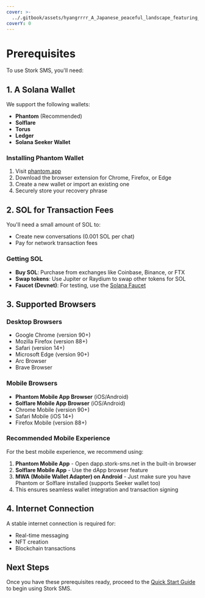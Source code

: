 ```yaml
---
cover: >-
  ../.gitbook/assets/hyangrrrr_A_Japanese_peaceful_landscape_featuring_reeds_in_th_a3a00df0-c3f5-4755-9838-b92c0abb13e2_1.png
coverY: 0
---
```


# Prerequisites

To use Stork SMS, you'll need:

## 1. A Solana Wallet

We support the following wallets:
- **Phantom** (Recommended)
- **Solflare**
- **Torus**
- **Ledger**
- **Solana Seeker Wallet**

### Installing Phantom Wallet

1. Visit [phantom.app](https://phantom.app)
2. Download the browser extension for Chrome, Firefox, or Edge
3. Create a new wallet or import an existing one
4. Securely store your recovery phrase

## 2. SOL for Transaction Fees

You'll need a small amount of SOL to:
- Create new conversations (0.001 SOL per chat)
- Pay for network transaction fees

### Getting SOL

- **Buy SOL**: Purchase from exchanges like Coinbase, Binance, or FTX
- **Swap tokens**: Use Jupiter or Raydium to swap other tokens for SOL
- **Faucet (Devnet)**: For testing, use the [Solana Faucet](https://solfaucet.com)

## 3. Supported Browsers

### Desktop Browsers
- Google Chrome (version 90+)
- Mozilla Firefox (version 88+)
- Safari (version 14+)
- Microsoft Edge (version 90+)
- Arc Browser
- Brave Browser

### Mobile Browsers
- **Phantom Mobile App Browser** (iOS/Android)
- **Solflare Mobile App Browser** (iOS/Android)
- Chrome Mobile (version 90+)
- Safari Mobile (iOS 14+)
- Firefox Mobile (version 88+)

### Recommended Mobile Experience
For the best mobile experience, we recommend using:
1. **Phantom Mobile App** - Open dapp.stork-sms.net in the built-in browser
2. **Solflare Mobile App** - Use the dApp browser feature
3. **MWA (Mobile Wallet Adapter) on Android** - Just make sure you have Phantom or Solflare installed (supports Seeker wallet too)
4. This ensures seamless wallet integration and transaction signing

## 4. Internet Connection

A stable internet connection is required for:
- Real-time messaging
- NFT creation
- Blockchain transactions

## Next Steps

Once you have these prerequisites ready, proceed to the [Quick Start Guide](quick-start.md) to begin using Stork SMS.